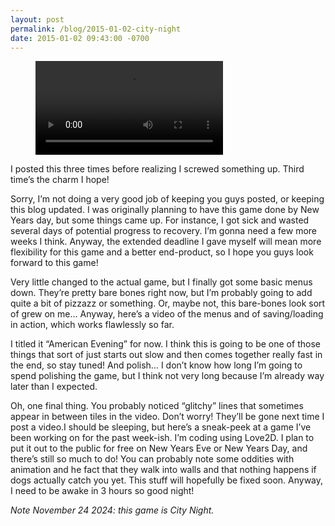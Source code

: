 ```yaml
---
layout: post
permalink: /blog/2015-01-02-city-night
date: 2015-01-02 09:43:00 -0700
---
```


<!-- blank line -->
<figure class="video_container">
  <video controls="true" allowfullscreen="true">
    <source src="/videos/tumblr_nhk97lwGTf1s8sajy_480.mp4" type="video/mp4">
  </video>
</figure>
<!-- blank line -->

I posted this three times before realizing I screwed something up. Third time’s the charm I hope!

Sorry, I’m not doing a very good job of keeping you guys posted, or keeping this blog updated. I was originally planning to have this game done by New Years day, but some things came up. For instance, I got sick and wasted several days of potential progress to recovery. I’m gonna need a few more weeks I think. Anyway, the extended deadline I gave myself will mean more flexibility for this game and a better end-product, so I hope you guys look forward to this game!

Very little changed to the actual game, but I finally got some basic menus down. They’re pretty bare bones right now, but I’m probably going to add quite a bit of pizzazz or something. Or, maybe not, this bare-bones look sort of grew on me… Anyway, here’s a video of the menus and of saving/loading in action, which works flawlessly so far.

I titled it “American Evening” for now. I think this is going to be one of those things that sort of just starts out slow and then comes together really fast in the end, so stay tuned! And polish… I don’t know how long I’m going to spend polishing the game, but I think not very long because I’m already way later than I expected.

Oh, one final thing. You probably noticed “glitchy” lines that sometimes appear in between tiles in the video. Don’t worry! They’ll be gone next time I post a video.I should be sleeping, but here’s a sneak-peek at a game I’ve been working on for the past week-ish. I’m coding using Love2D. I plan to put it out to the public for free on New Years Eve or New Years Day, and there’s still so much to do! You can probably note some oddities with animation and he fact that they walk into walls and that nothing happens if dogs actually catch you yet. This stuff will hopefully be fixed soon. Anyway, I need to be awake in 3 hours so good night!

*Note November 24 2024: this game is City Night.*
